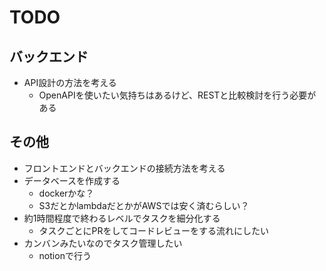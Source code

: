 # TODO
## バックエンド

- API設計の方法を考える
  - OpenAPIを使いたい気持ちはあるけど、RESTと比較検討を行う必要がある

## その他

- フロントエンドとバックエンドの接続方法を考える
- データベースを作成する
  - dockerかな？
  - S3だとかlambdaだとかがAWSでは安く済むらしい？
- 約1時間程度で終わるレベルでタスクを細分化する
  - タスクごとにPRをしてコードレビューをする流れにしたい
- カンバンみたいなのでタスク管理したい
  - notionで行う
